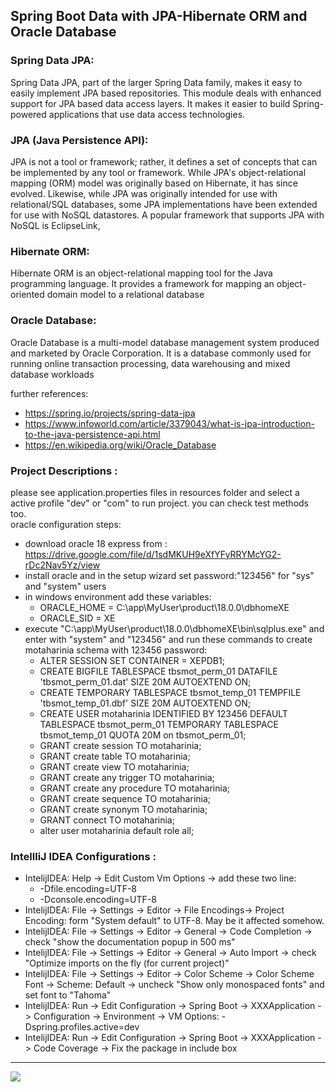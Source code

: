 ## Spring Boot Data with JPA-Hibernate ORM and Oracle Database

### Spring Data JPA:
Spring Data JPA, part of the larger Spring Data family, makes it easy to easily implement JPA based repositories. This module deals with enhanced support for JPA based data access layers. It makes it easier to build Spring-powered applications that use data access technologies.

### JPA (Java Persistence API):
JPA is not a tool or framework; rather, it defines a set of concepts that can be implemented by any tool or framework. While JPA's object-relational mapping (ORM) model was originally based on Hibernate, it has since evolved. Likewise, while JPA was originally intended for use with relational/SQL databases, some JPA implementations have been extended for use with NoSQL datastores. A popular framework that supports JPA with NoSQL is EclipseLink,

### Hibernate ORM:
Hibernate ORM is an object-relational mapping tool for the Java programming language. It provides a framework for mapping an object-oriented domain model to a relational database

### Oracle Database:
Oracle Database is a multi-model database management system produced and marketed by Oracle Corporation. It is a database commonly used for running online transaction processing, data warehousing and mixed database workloads

further references:     
- https://spring.io/projects/spring-data-jpa
- https://www.infoworld.com/article/3379043/what-is-jpa-introduction-to-the-java-persistence-api.html
- https://en.wikipedia.org/wiki/Oracle_Database

### Project Descriptions :
please see application.properties files in resources folder and select a active profile "dev" or "com" to run project. you can check test methods too.  
oracle configuration steps:
- download oracle 18 express from : https://drive.google.com/file/d/1sdMKUH9eXfYFyRRYMcYG2-rDc2Nav5Yz/view
- install oracle and in the setup wizard set password:"123456" for "sys" and "system" users
- in windows environment add these variables:
    - ORACLE_HOME = C:\app\MyUser\product\18.0.0\dbhomeXE
    - ORACLE_SID = XE
- execute "C:\app\MyUser\product\18.0.0\dbhomeXE\bin\sqlplus.exe" and enter with "system" and "123456" and run these commands to create motaharinia schema with 123456 password:
    - ALTER SESSION SET CONTAINER = XEPDB1;
    - CREATE BIGFILE TABLESPACE tbsmot_perm_01 DATAFILE 'tbsmot_perm_01.dat' SIZE 20M AUTOEXTEND ON;
    - CREATE TEMPORARY TABLESPACE tbsmot_temp_01 TEMPFILE 'tbsmot_temp_01.dbf' SIZE 20M AUTOEXTEND ON;
    - CREATE USER motaharinia IDENTIFIED BY 123456 DEFAULT TABLESPACE tbsmot_perm_01 TEMPORARY TABLESPACE tbsmot_temp_01 QUOTA 20M on tbsmot_perm_01;
    - GRANT create session TO motaharinia;
    - GRANT create table TO motaharinia;
    - GRANT create view TO motaharinia;
    - GRANT create any trigger TO motaharinia;
    - GRANT create any procedure TO motaharinia;
    - GRANT create sequence TO motaharinia;
    - GRANT create synonym TO motaharinia;
    - GRANT connect TO motaharinia;
    - alter user motaharinia default role all;
    
### IntellliJ IDEA Configurations :
- IntelijIDEA: Help -> Edit Custom Vm Options -> add these two line:
    - -Dfile.encoding=UTF-8
    - -Dconsole.encoding=UTF-8
- IntelijIDEA: File -> Settings -> Editor -> File Encodings-> Project Encoding: form "System default" to UTF-8. May be it affected somehow.
- IntelijIDEA: File -> Settings -> Editor -> General -> Code Completion -> check "show the documentation popup in 500 ms"
- IntelijIDEA: File -> Settings -> Editor -> General -> Auto Import -> check "Optimize imports on the fly (for current project)"
- IntelijIDEA: File -> Settings -> Editor -> Color Scheme -> Color Scheme Font -> Scheme: Default -> uncheck "Show only monospaced fonts" and set font to "Tahoma"
- IntelijIDEA: Run -> Edit Configuration -> Spring Boot -> XXXApplication -> Configuration -> Environment -> VM Options: -Dspring.profiles.active=dev
- IntelijIDEA: Run -> Edit Configuration -> Spring Boot -> XXXApplication -> Code Coverage -> Fix the package in include box

<hr/>
<a href="mailto:eng.motahari@gmail.com?"><img src="https://img.shields.io/badge/gmail-%23DD0031.svg?&style=for-the-badge&logo=gmail&logoColor=white"/></a>


